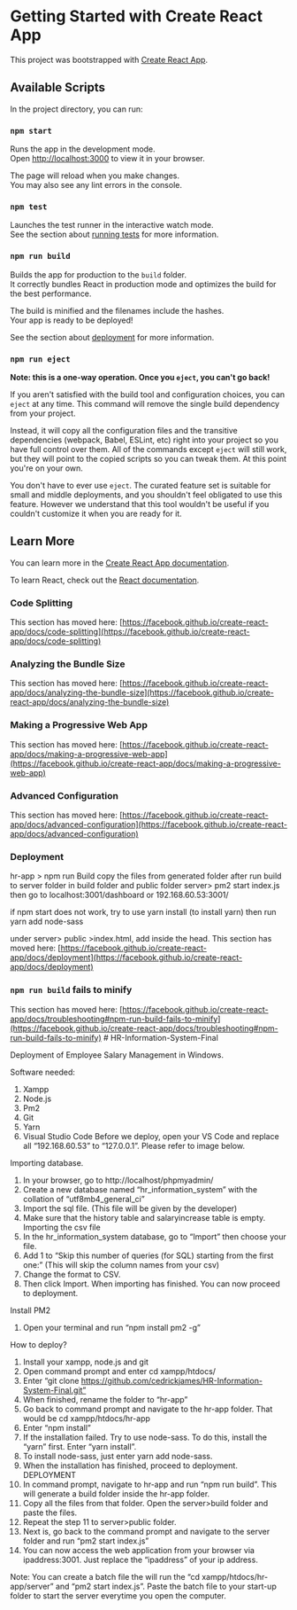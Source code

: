 # Getting Started with Create React App

This project was bootstrapped with [Create React App](https://github.com/facebook/create-react-app).

## Available Scripts

In the project directory, you can run:

### `npm start`

Runs the app in the development mode.\
Open [http://localhost:3000](http://localhost:3000) to view it in your browser.

The page will reload when you make changes.\
You may also see any lint errors in the console.

### `npm test`

Launches the test runner in the interactive watch mode.\
See the section about [running tests](https://facebook.github.io/create-react-app/docs/running-tests) for more information.

### `npm run build`

Builds the app for production to the `build` folder.\
It correctly bundles React in production mode and optimizes the build for the best performance.

The build is minified and the filenames include the hashes.\
Your app is ready to be deployed!

See the section about [deployment](https://facebook.github.io/create-react-app/docs/deployment) for more information.

### `npm run eject`

**Note: this is a one-way operation. Once you `eject`, you can't go back!**

If you aren't satisfied with the build tool and configuration choices, you can `eject` at any time. This command will remove the single build dependency from your project.

Instead, it will copy all the configuration files and the transitive dependencies (webpack, Babel, ESLint, etc) right into your project so you have full control over them. All of the commands except `eject` will still work, but they will point to the copied scripts so you can tweak them. At this point you're on your own.

You don't have to ever use `eject`. The curated feature set is suitable for small and middle deployments, and you shouldn't feel obligated to use this feature. However we understand that this tool wouldn't be useful if you couldn't customize it when you are ready for it.

## Learn More

You can learn more in the [Create React App documentation](https://facebook.github.io/create-react-app/docs/getting-started).

To learn React, check out the [React documentation](https://reactjs.org/).

### Code Splitting

This section has moved here: [https://facebook.github.io/create-react-app/docs/code-splitting](https://facebook.github.io/create-react-app/docs/code-splitting)

### Analyzing the Bundle Size

This section has moved here: [https://facebook.github.io/create-react-app/docs/analyzing-the-bundle-size](https://facebook.github.io/create-react-app/docs/analyzing-the-bundle-size)

### Making a Progressive Web App

This section has moved here: [https://facebook.github.io/create-react-app/docs/making-a-progressive-web-app](https://facebook.github.io/create-react-app/docs/making-a-progressive-web-app)

### Advanced Configuration

This section has moved here: [https://facebook.github.io/create-react-app/docs/advanced-configuration](https://facebook.github.io/create-react-app/docs/advanced-configuration)

### Deployment
hr-app > npm run Build
copy the files from generated folder after run build to server folder in build folder and public folder
server> pm2 start index.js
then go to localhost:3001/dashboard or 192.168.60.53:3001/

if npm start does not work, try to use yarn install (to install yarn) then run yarn add node-sass

under server> public >index.html, add <link href="css/style.css" rel="stylesheet"> inside the head.
This section has moved here: [https://facebook.github.io/create-react-app/docs/deployment](https://facebook.github.io/create-react-app/docs/deployment)

### `npm run build` fails to minify

This section has moved here: [https://facebook.github.io/create-react-app/docs/troubleshooting#npm-run-build-fails-to-minify](https://facebook.github.io/create-react-app/docs/troubleshooting#npm-run-build-fails-to-minify)
#   H R - I n f o r m a t i o n - S y s t e m - F i n a l 


Deployment of Employee Salary Management in Windows.

Software needed:
1.	Xampp
2.	Node.js
3.	Pm2
4.	Git
5.	Yarn
6.	Visual Studio Code
Before we deploy, open your VS Code and replace all “192.168.60.53” to “127.0.0.1”. Please refer to image below.

 

Importing database.

1.	In your browser, go to http://localhost/phpmyadmin/ 
2.	Create a new database named “hr_information_system” with the collation of “utf8mb4_general_ci”
3.	Import the sql file. (This file will be given by the developer)
4.	Make sure that the history table and salaryincrease table is empty.
Importing the csv file
5.	In the hr_information_system database, go to “Import” then choose your file.
6.	Add 1 to “Skip this number of queries (for SQL) starting from the first one:” (This will skip the column names from your csv)
7.	Change the format to CSV.
8.	Then click Import. When importing has finished. You can now proceed to deployment.

Install  PM2
1.	Open your terminal and run  “npm install pm2 -g”

How to deploy?
1.	Install your xampp, node.js and git
2.	Open command prompt and enter cd xampp/htdocs/
3.	Enter “git clone https://github.com/cedrickjames/HR-Information-System-Final.git”
4.	When finished, rename the folder to “hr-app”
5.	Go back to command prompt and navigate to the hr-app folder. That would be cd xampp/htdocs/hr-app
6.	Enter “npm install”
7.	If the installation failed. Try to use node-sass. To do this, install the “yarn” first. Enter “yarn install”.
8.	To install node-sass, just enter yarn add node-sass.
9.	When the installation has finished, proceed to deployment. 
DEPLOYMENT
10.	In command prompt, navigate to hr-app and run “npm run build”. This will generate a build folder inside the hr-app folder.
11.	Copy all the files from that folder. Open the server>build folder and paste the files. 
12.	Repeat the step 11 to server>public folder. 
13.	Next is, go back to the command prompt and navigate to the server folder and run “pm2 start index.js”
14.	You can now access the web application from your browser via ipaddress:3001. Just replace the “ipaddress” of your ip address. 

Note: You can create a batch file the will run the “cd xampp/htdocs/hr-app/server” and “pm2 start index.js”. Paste the batch file to your start-up folder to start the server everytime you open the computer. 






 
 
